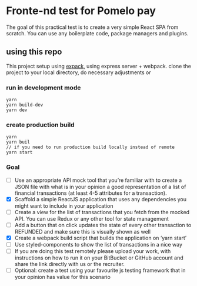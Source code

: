 # Fronte-nd test for Pomelo pay

The goal of this practical test is to create a very simple React SPA from scratch. You can use any boilerplate code, package managers and plugins.

## using this repo

This project setup using [expack](https://github.com/louis-pvs/expack), using express server + webpack.
clone the project to your local directory, do necessary adjustments or

### run in development mode

```
yarn
yarn build-dev
yarn dev
```

### create production build

```
yarn
yarn buil
// if you need to run production build locally instead of remote
yarn start
```

### Goal

- [ ] Use an appropriate API mock tool that you’re familiar with to create a JSON file with what is in your opinion a good representation of a list of financial transactions (at least 4-5 attributes for a transaction).
- [x] Scaffold a simple ReactJS application that uses any dependencies you might want to include in your application
- [ ] Create a view for the list of transactions that you fetch from the mocked API. You can use Redux or any other tool for state management
- [ ] Add a button that on click updates the state of every other transaction to REFUNDED and make sure this is visually shown as well
- [x] Create a webpack build script that builds the application on ‘yarn start’
- [ ] Use styled-components to show the list of transactions in a nice way
- [ ] If you are doing this test remotely please upload your work, with instructions on how to run it on your BitBucket or GitHub account and share the link directly with us or the recruiter.
- [ ] Optional: create a test using your favourite js testing framework that in your opinion has value for this scenario
